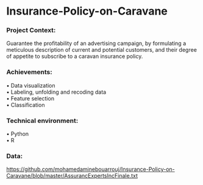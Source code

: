 # Insurance-Policy-on-Caravane
### Project Context:  
  
Guarantee the profitability of an advertising campaign, by formulating a meticulous description of current and potential customers, and their degree of appetite to subscribe to a caravan insurance policy.
  
### Achievements:  
• Data visualization  
• Labeling, unfolding and recoding data  
• Feature selection  
• Classification  
  
### Technical environment:   
• Python  
• R
  
### Data:  
https://github.com/mohamedaminebouarrouj/Insurance-Policy-on-Caravane/blob/master/AssurancExpertsIncFinale.txt
